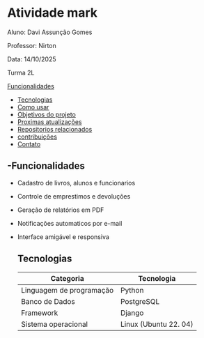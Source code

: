 # Atividade mark
Aluno: Davi Assunção Gomes

Professor: Nirton

Data: 14/10/2025

Turma 2L

[Funcionalidades](#funcionalidades)

 - [Tecnologias](#tecnologias)
 - [Como usar](#como-usar)
 - [Objetivos do projeto](#Obejetivos-do-projeto)
 - [Proximas atualizações](#Proximas-atualições)
 - [Repositorios relacionados](#Repositorios-relacionados)
 - [contribuições](#contribuições)
 - [Contato](#Contato)

  ##  -Funcionalidades

  - Cadastro de livros, alunos e funcionarios
  - Controle de emprestimos e devoluções
  - Geração de relatórios em PDF
  - Notificações automaticos por e-mail
  - Interface amigável e responsiva
 
    ## Tecnologias

    | Categoria       |  Tecnologia |
    |--------------|--------------|
    | Linguagem de programação| Python|
    |Banco de Dados |  PostgreSQL|
    | Framework | Django|
    | Sistema operacional | Linux (Ubuntu 22. 04)|
